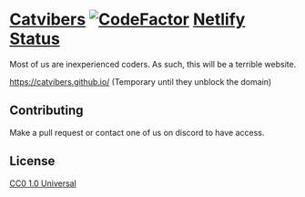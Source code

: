 # [Catvibers](https://catvibers.tk) [![CodeFactor](https://img.shields.io/codefactor/grade/github/catvibers/catvibers.github.io?style=for-the-badge)](https://www.codefactor.io/repository/github/catvibers/catvibers.github.io) [Netlify Status](https://img.shields.io/netlify/be4fe129-6cb6-4e35-8463-b7244bdc8ba7?style=for-the-badge)
Most of us are inexperienced coders. As such, this will be a terrible website.

https://catvibers.github.io/ (Temporary until they unblock the domain)

## Contributing
Make a pull request or contact one of us on discord to have access.

## License
[CC0 1.0 Universal](https://creativecommons.org/publicdomain/zero/1.0/)
